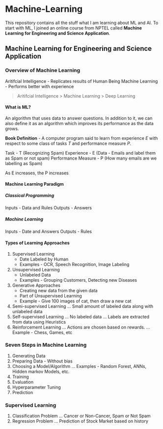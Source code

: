 # Machine-Learning
This repository contains all the stuff what I am learning about ML and AI. To start with ML, I joined an online course from NPTEL called **Machine Learning for Engineering and Science Application**.

## Machine Learning for Engineering and Science Application
### Overview of Machine Learning
Aritifcial Intelligence - Replicates results of Human Being
Machine Learning - Performs better with experience

>Aritifcial Intelligence > Machine Learning > Deep Learning

#### What is ML?
An algorithm that uses data to answer questions. In addition to it, we can also define it as an algorithm which improves its performance as the data grows.

**Book Definition** - A computer program said to learn from experience *E* with respect to some class of tasks *T* and performance measure *P*.

Task - T                            (Recognizing Spam)
Experience - E                      (Data - Emails and label them as Spam or not spam)
Performance Measure - P             (How many emails are we labelling as Spam)

As E increases, the P increases

#### Machine Learning Paradigm
##### Classical Programming
Inputs - Data and Rules
Outputs - Answers
##### Machine Learning
Inputs - Date and Answers
Outputs - Rules

#### Types of Learning Approaches
1. Supervised Learning
   - Date Labeled by Human
   - Examples - OCR, Speech Recognition, Image Labeling
2. Unsupervised Learning
   - Unlabeled Data
   - Examples - Grouping Customers, Detecting new Diseases
3. Generative Approaches
   - Creating new data from the given data
   - Part of Unsupervised Learning
   - Example - Give 100 images of cat, then draw a new cat
4. Semi-supervised Learning
... Small amount of labeled data along with unlabeled data
5. Self-supervised Learning
... No labeled data
... Labels are extracted from data using Heuristics
6. Reinforcement Learning
... Actions are chosen based on rewards.
... Example - Chess, Games, etc

### Seven Steps in Machine Learning
1. Generating Data
2. Preparing Data - Without bias
3. Choosing a Model/Algorithm
... Examples - Random Forest, ANNs, Hidden markov Models, etc.
4. Training
5. Evaluation
6. Hyperparameter Tuning
7. Prediction

### Supervised Learning
1. Classification Problem
... Cancer or Non-Cancer, Spam or Not Spam
2. Regression Problem
... Prediction of Stock Market based on history